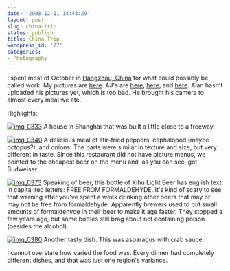 ```yaml
---
date: '2008-12-11 14:48:29'
layout: post
slug: china-trip
status: publish
title: China Trip
wordpress_id: '77'
categories:
- Photography
---
```


I spent most of October in [Hangzhou, China](http://en.wikipedia.org/wiki/Hangzhou) for what could possibly be called work. My pictures are [here](http://geoff.greer.fm/gallery/v/china/). AJ's are [here](http://www.flickr.com/photos/ajsl8r/sets/72157608221031228/), [here](http://www.flickr.com/photos/ajsl8r/sets/72157608235053828/), and [here](http://www.flickr.com/photos/ajsl8r/sets/72157608222759588/). Alan hasn't uploaded his pictures yet, which is too bad. He brought his camera to almost every meal we ate. 
  
  


Highlights:  

[![img_0333](http://geoff.greer.fm/rambling/wp-content/uploads/2008/12/img_0333-300x225.jpg)](http://geoff.greer.fm/gallery/v/china/IMG_0333.JPG.html?g2_imageViewsIndex=1)
A house in Shanghai that was built a little close to a freeway.
  
  


[![img_0340](http://geoff.greer.fm/rambling/wp-content/uploads/2008/12/img_0340-225x300.jpg)](http://geoff.greer.fm/gallery/v/china/IMG_0340.JPG.html?g2_imageViewsIndex=1)
A delicious meal of stir-fried peppers, cephalopod (maybe octopus?), and onions. The parts were similar in texture and size, but very different in taste. Since this restaurant did not have picture menus, we pointed to the cheapest beer on the menu and, as you can see, got Budweiser.
  
  


[![img_0373](http://geoff.greer.fm/rambling/wp-content/uploads/2008/12/img_0373-225x300.jpg)](http://geoff.greer.fm/gallery/v/china/IMG_0373.JPG.html?g2_imageViewsIndex=1)
Speaking of beer, this bottle of Xihu Light Beer has english text in capital red letters: FREE FROM FORMALDEHYDE. It's kind of scary to see that warning after you've spent a week drinking other beers that may or may not be free from formaldehyde. Apparently brewers used to put small amounts of formaldehyde in their beer to make it age faster. They stopped a few years ago, but some bottles still brag about not containing poison (besides the alcohol).
  
  


[![img_0380](http://geoff.greer.fm/rambling/wp-content/uploads/2008/12/img_0380-225x300.jpg)](http://geoff.greer.fm/gallery/v/china/IMG_0380.JPG.html?g2_imageViewsIndex=1)
Another tasty dish. This was asparagus with crab sauce. 
  
  


I cannot overstate how varied the food was. Every dinner had completely different dishes, and that was just one region's variance.

